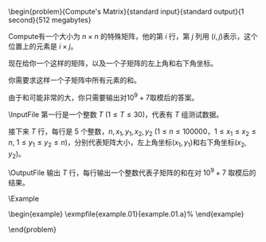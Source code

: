 \begin{problem}{Compute's Matrix}{standard input}{standard output}{1 second}{512 megabytes}

Compute有一个大小为 $n \times n$ 的特殊矩阵，他的第 $i$ 行，第 $j$ 列用 $(i,j)$表示，这个位置上的元素是 $i \times j$。

现在给你一个这样的矩阵，以及一个子矩阵的左上角和右下角坐标。

你需要求这样一个子矩阵中所有元素的和。

由于和可能非常的大，你只需要输出对$10^9+7$取模后的答案。

\InputFile
第一行是一个整数 $T$ ($1\leq T\leq 30$)，代表有 $T$ 组测试数据。

接下来 $T$ 行，每行是 $5$ 个整数，$n,x_1,y_1,x_2,y_2$ ($1\leq n\leq 100000$，$1\leq x_1\leq x_2 \leq n$, $1\leq y_1\leq y_2 \leq n$)，分别代表矩阵大小，左上角坐标$(x_1,y_1)$和右下角坐标$(x_2,y_2)$。


\OutputFile
输出 $T$ 行，每行输出一个整数代表子矩阵的和在对 $10^9+7$ 取模后的结果。

\Example

\begin{example}
\exmpfile{example.01}{example.01.a}%
\end{example}

\end{problem}
